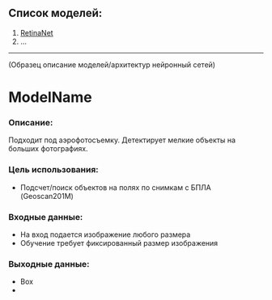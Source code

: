

## Список моделей:
1. [RetinaNet]()
2. ...

---

(Образец описание моделей/архитектур нейронный сетей)
# ModelName
### Описание:
Подходит под аэрофотосъемку. Детектирует мелкие объекты на больших фотографиях.

### Цель использования:
* Подсчет/поиск объектов на полях по снимкам с БПЛА (Geoscan201M)

### Входные данные:
+ На вход подается изображение любого размера
+ Обучение требует фиксированный размер изображения 

### Выходные данные:
* Box
*